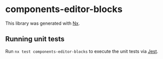 # components-editor-blocks

This library was generated with [Nx](https://nx.dev).

## Running unit tests

Run `nx test components-editor-blocks` to execute the unit tests via [Jest](https://jestjs.io).

